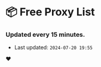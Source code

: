 # :package: Free Proxy List
### Updated every 15 minutes.

- Last updated: `2024-07-20 19:55`

:heart:
